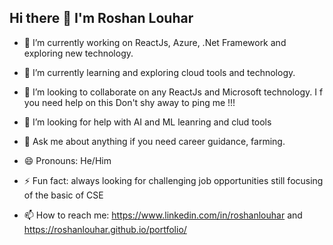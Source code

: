 ## Hi there 👋 I'm Roshan Louhar

- 🔭 I’m currently working on ReactJs, Azure, .Net Framework and exploring new technology.
- 🌱 I’m currently learning and exploring cloud tools and technology.
- 👯 I’m looking to collaborate on any ReactJs and Microsoft technology. I f you need help on this Don't shy away to ping me !!!
- 🤔 I’m looking for help with AI and ML leanring and clud tools
- 💬 Ask me about anything if you need career guidance, farming.
- 😄 Pronouns: He/Him
- ⚡ Fun fact: always looking for challenging job opportunities still focusing of the basic of CSE

- 📫 How to reach me: https://www.linkedin.com/in/roshanlouhar and https://roshanlouhar.github.io/portfolio/
